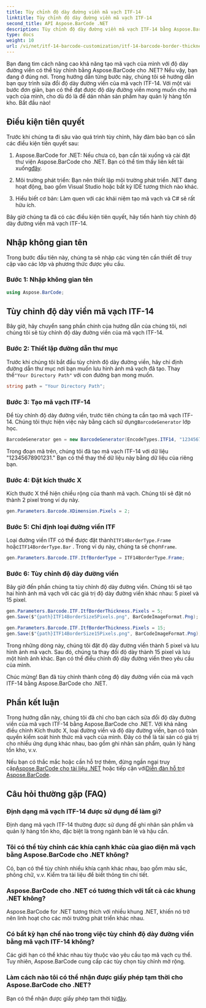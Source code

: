 ```yaml
---
title: Tùy chỉnh độ dày đường viền mã vạch ITF-14
linktitle: Tùy chỉnh độ dày đường viền mã vạch ITF-14
second_title: API Aspose.BarCode .NET
description: Tùy chỉnh độ dày đường viền mã vạch ITF-14 bằng Aspose.BarCode cho .NET. Hướng dẫn từng bước để tạo mã vạch liền mạch.
type: docs
weight: 10
url: /vi/net/itf-14-barcode-customization/itf-14-barcode-border-thickness-customization/
---
```


Bạn đang tìm cách nâng cao khả năng tạo mã vạch của mình với độ dày đường viền có thể tùy chỉnh bằng Aspose.BarCode cho .NET? Nếu vậy, bạn đang ở đúng nơi. Trong hướng dẫn từng bước này, chúng tôi sẽ hướng dẫn bạn quy trình sửa đổi độ dày đường viền của mã vạch ITF-14. Với một vài bước đơn giản, bạn có thể đạt được độ dày đường viền mong muốn cho mã vạch của mình, cho dù đó là để dán nhãn sản phẩm hay quản lý hàng tồn kho. Bắt đầu nào!

## Điều kiện tiên quyết

Trước khi chúng ta đi sâu vào quá trình tùy chỉnh, hãy đảm bảo bạn có sẵn các điều kiện tiên quyết sau:

1.  Aspose.BarCode for .NET: Nếu chưa có, bạn cần tải xuống và cài đặt thư viện Aspose.BarCode cho .NET. Bạn có thể tìm thấy liên kết tải xuống[đây](https://releases.aspose.com/barcode/net/).

2. Môi trường phát triển: Bạn nên thiết lập môi trường phát triển .NET đang hoạt động, bao gồm Visual Studio hoặc bất kỳ IDE tương thích nào khác.

3. Hiểu biết cơ bản: Làm quen với các khái niệm tạo mã vạch và C# sẽ rất hữu ích.

Bây giờ chúng ta đã có các điều kiện tiên quyết, hãy tiến hành tùy chỉnh độ dày đường viền mã vạch ITF-14.

## Nhập không gian tên

Trong bước đầu tiên này, chúng ta sẽ nhập các vùng tên cần thiết để truy cập vào các lớp và phương thức được yêu cầu.

### Bước 1: Nhập không gian tên

```csharp
using Aspose.BarCode;
```

## Tùy chỉnh độ dày viền mã vạch ITF-14

Bây giờ, hãy chuyển sang phần chính của hướng dẫn của chúng tôi, nơi chúng tôi sẽ tùy chỉnh độ dày đường viền của mã vạch ITF-14.

### Bước 2: Thiết lập đường dẫn thư mục

 Trước khi chúng tôi bắt đầu tùy chỉnh độ dày đường viền, hãy chỉ định đường dẫn thư mục nơi bạn muốn lưu hình ảnh mã vạch đã tạo. Thay thế`"Your Directory Path"` với con đường bạn mong muốn.

```csharp
string path = "Your Directory Path";
```

### Bước 3: Tạo mã vạch ITF-14

 Để tùy chỉnh độ dày đường viền, trước tiên chúng ta cần tạo mã vạch ITF-14. Chúng tôi thực hiện việc này bằng cách sử dụng`BarcodeGenerator` lớp học.

```csharp
BarcodeGenerator gen = new BarcodeGenerator(EncodeTypes.ITF14, "12345678901231");
```

Trong đoạn mã trên, chúng tôi đã tạo mã vạch ITF-14 với dữ liệu "12345678901231." Bạn có thể thay thế dữ liệu này bằng dữ liệu của riêng bạn.

### Bước 4: Đặt kích thước X

Kích thước X thể hiện chiều rộng của thanh mã vạch. Chúng tôi sẽ đặt nó thành 2 pixel trong ví dụ này.

```csharp
gen.Parameters.Barcode.XDimension.Pixels = 2;
```

### Bước 5: Chỉ định loại đường viền ITF

 Loại đường viền ITF có thể được đặt thành`ITF14BorderType.Frame` hoặc`ITF14BorderType.Bar` . Trong ví dụ này, chúng ta sẽ chọn`Frame`.

```csharp
gen.Parameters.Barcode.ITF.ItfBorderType = ITF14BorderType.Frame;
```

### Bước 6: Tùy chỉnh độ dày đường viền

Bây giờ đến phần chúng ta tùy chỉnh độ dày đường viền. Chúng tôi sẽ tạo hai hình ảnh mã vạch với các giá trị độ dày đường viền khác nhau: 5 pixel và 15 pixel.

```csharp
gen.Parameters.Barcode.ITF.ItfBorderThickness.Pixels = 5;
gen.Save($"{path}ITF14BorderSize5Pixels.png", BarCodeImageFormat.Png);

gen.Parameters.Barcode.ITF.ItfBorderThickness.Pixels = 15;
gen.Save($"{path}ITF14BorderSize15Pixels.png", BarCodeImageFormat.Png);
```

Trong những dòng này, chúng tôi đặt độ dày đường viền thành 5 pixel và lưu hình ảnh mã vạch. Sau đó, chúng ta thay đổi độ dày thành 15 pixel và lưu một hình ảnh khác. Bạn có thể điều chỉnh độ dày đường viền theo yêu cầu của mình.

Chúc mừng! Bạn đã tùy chỉnh thành công độ dày đường viền của mã vạch ITF-14 bằng Aspose.BarCode cho .NET.

## Phần kết luận

Trong hướng dẫn này, chúng tôi đã chỉ cho bạn cách sửa đổi độ dày đường viền của mã vạch ITF-14 bằng Aspose.BarCode cho .NET. Với khả năng điều chỉnh Kích thước X, loại đường viền và độ dày đường viền, bạn có toàn quyền kiểm soát hình thức mã vạch của mình. Đây có thể là tài sản có giá trị cho nhiều ứng dụng khác nhau, bao gồm ghi nhãn sản phẩm, quản lý hàng tồn kho, v.v.

 Nếu bạn có thắc mắc hoặc cần hỗ trợ thêm, đừng ngần ngại truy cập[Aspose.BarCode cho tài liệu .NET](https://reference.aspose.com/barcode/net/) hoặc tiếp cận với[Diễn đàn hỗ trợ Aspose.BarCode](https://forum.aspose.com/c/barcode/13).

## Câu hỏi thường gặp (FAQ)

### Định dạng mã vạch ITF-14 được sử dụng để làm gì?
Định dạng mã vạch ITF-14 thường được sử dụng để ghi nhãn sản phẩm và quản lý hàng tồn kho, đặc biệt là trong ngành bán lẻ và hậu cần.

### Tôi có thể tùy chỉnh các khía cạnh khác của giao diện mã vạch bằng Aspose.BarCode cho .NET không?
Có, bạn có thể tùy chỉnh nhiều khía cạnh khác nhau, bao gồm màu sắc, phông chữ, v.v. Kiểm tra tài liệu để biết thông tin chi tiết.

### Aspose.BarCode cho .NET có tương thích với tất cả các khung .NET không?
Aspose.BarCode for .NET tương thích với nhiều khung .NET, khiến nó trở nên linh hoạt cho các môi trường phát triển khác nhau.

### Có bất kỳ hạn chế nào trong việc tùy chỉnh độ dày đường viền bằng mã vạch ITF-14 không?
Các giới hạn có thể khác nhau tùy thuộc vào yêu cầu tạo mã vạch cụ thể. Tuy nhiên, Aspose.BarCode cung cấp các tùy chọn tùy chỉnh mở rộng.

### Làm cách nào tôi có thể nhận được giấy phép tạm thời cho Aspose.BarCode cho .NET?
 Bạn có thể nhận được giấy phép tạm thời từ[đây](https://purchase.aspose.com/temporary-license/).